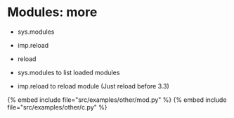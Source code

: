 # Modules: more

* sys.modules
* imp.reload
* reload

* sys.modules to list loaded modules
* imp.reload to reload module (Just reload before 3.3)

{% embed include file="src/examples/other/mod.py" %}
{% embed include file="src/examples/other/c.py" %}


